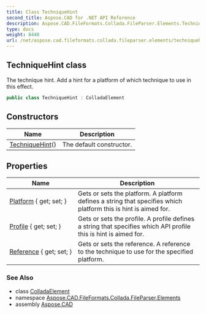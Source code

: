 ```yaml
---
title: Class TechniqueHint
second_title: Aspose.CAD for .NET API Reference
description: Aspose.CAD.FileFormats.Collada.FileParser.Elements.TechniqueHint class. The technique hint. Add a hint for a platform of which technique to use in this effect
type: docs
weight: 8440
url: /net/aspose.cad.fileformats.collada.fileparser.elements/techniquehint/
---
```

## TechniqueHint class

The technique hint. Add a hint for a platform of which technique to use in this effect.

```csharp
public class TechniqueHint : ColladaElement
```

## Constructors

| Name | Description |
| --- | --- |
| [TechniqueHint](techniquehint/)() | The default constructor. |

## Properties

| Name | Description |
| --- | --- |
| [Platform](../../aspose.cad.fileformats.collada.fileparser.elements/techniquehint/platform/) { get; set; } | Gets or sets the platform. A platform defines a string that specifies which platform this is hint is aimed for. |
| [Profile](../../aspose.cad.fileformats.collada.fileparser.elements/techniquehint/profile/) { get; set; } | Gets or sets the profile. A profile defines a string that specifies which API profile this is hint is aimed for. |
| [Reference](../../aspose.cad.fileformats.collada.fileparser.elements/techniquehint/reference/) { get; set; } | Gets or sets the reference. A reference to the technique to use for the specified platform. |

### See Also

* class [ColladaElement](../colladaelement/)
* namespace [Aspose.CAD.FileFormats.Collada.FileParser.Elements](../../aspose.cad.fileformats.collada.fileparser.elements/)
* assembly [Aspose.CAD](../../)



